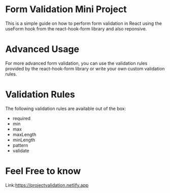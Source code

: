 # Form Validation Mini Project 

This is a simple guide on how to perform form validation in React using the useForm hook from the react-hook-form library and also reponsive. 


# Advanced Usage
For more advanced form validation, you can use the validation rules provided by the react-hook-form library or write your own custom validation rules.


# Validation Rules

The following validation rules are available out of the box:

* required
* min
* max
* maxLength
* minLength
* pattern
* validate


# Feel Free to know

Link:https://projectvalidation.netlify.app
